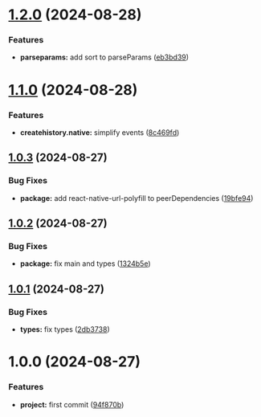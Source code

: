 # [1.2.0](https://github.com/resourge/history-store/compare/v1.1.0...v1.2.0) (2024-08-28)


### Features

* **parseparams:** add sort to parseParams ([eb3bd39](https://github.com/resourge/history-store/commit/eb3bd391b5e15cd93b2a382c0e3b7b6f32d61086))

# [1.1.0](https://github.com/resourge/history-store/compare/v1.0.3...v1.1.0) (2024-08-28)


### Features

* **createhistory.native:** simplify events ([8c469fd](https://github.com/resourge/history-store/commit/8c469fd1613b8457ee21f910a2d7d6c6d3348811))

## [1.0.3](https://github.com/resourge/history-store/compare/v1.0.2...v1.0.3) (2024-08-27)


### Bug Fixes

* **package:** add react-native-url-polyfill to peerDependencies ([19bfe94](https://github.com/resourge/history-store/commit/19bfe94247249fb9ac83e2b70ca29322d463d33e))

## [1.0.2](https://github.com/resourge/history-store/compare/v1.0.1...v1.0.2) (2024-08-27)


### Bug Fixes

* **package:** fix main and types ([1324b5e](https://github.com/resourge/history-store/commit/1324b5e5a4505dcb10427a0b170148285079327f))

## [1.0.1](https://github.com/resourge/history-store/compare/v1.0.0...v1.0.1) (2024-08-27)


### Bug Fixes

* **types:** fix types ([2db3738](https://github.com/resourge/history-store/commit/2db373849a98420c6575e6847309aea50909d1ae))

# 1.0.0 (2024-08-27)


### Features

* **project:** first commit ([94f870b](https://github.com/resourge/history-store/commit/94f870b62c1bc35f557abbbc9f97c98ba37ed7ed))
